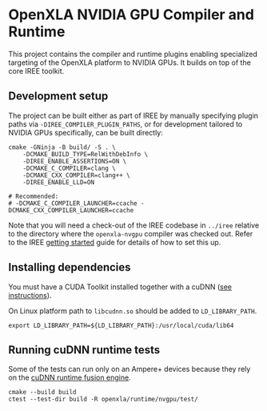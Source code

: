 # OpenXLA NVIDIA GPU Compiler and Runtime

This project contains the compiler and runtime plugins enabling specialized
targeting of the OpenXLA platform to NVIDIA GPUs. It builds on top of the
core IREE toolkit.

## Development setup

The project can be built either as part of IREE by manually specifying
plugin paths via `-DIREE_COMPILER_PLUGIN_PATHS`, or for development tailored
to NVIDIA GPUs specifically, can be built directly:

```
cmake -GNinja -B build/ -S . \
    -DCMAKE_BUILD_TYPE=RelWithDebInfo \
    -DIREE_ENABLE_ASSERTIONS=ON \
    -DCMAKE_C_COMPILER=clang \
    -DCMAKE_CXX_COMPILER=clang++ \
    -DIREE_ENABLE_LLD=ON

# Recommended:
# -DCMAKE_C_COMPILER_LAUNCHER=ccache -DCMAKE_CXX_COMPILER_LAUNCHER=ccache
```

Note that you will need a check-out of the IREE codebase in `../iree` relative
to the directory where the `openxla-nvgpu` compiler was checked out. Refer to
the IREE [getting
started](https://openxla.github.io/iree/building-from-source/getting-started/)
guide for details of how to set this up.

## Installing dependencies

You must have a CUDA Toolkit installed together with a cuDNN ([see
instructions](https://docs.nvidia.com/deeplearning/cudnn/install-guide/index.html#installlinux-tar)).

On Linux platform path to `libcudnn.so` should be added to `LD_LIBRARY_PATH`.

```
export LD_LIBRARY_PATH=${LD_LIBRARY_PATH}:/usr/local/cuda/lib64
```

## Running cuDNN runtime tests

Some of the tests can run only on an Ampere+ devices because they rely on the
[cuDNN runtime fusion engine](https://docs.nvidia.com/deeplearning/cudnn/developer-guide/index.html#runtime-fusion-engine).

```
cmake --build build
ctest --test-dir build -R openxla/runtime/nvgpu/test/
```

